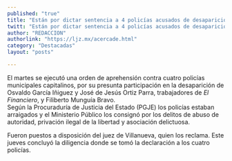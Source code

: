 ```yaml
---
published: "true"
title: "Están por dictar sentencia a 4 policías acusados de desaparición de 3 personas "
twitt: "Están por dictar sentencia a 4 policías acusados de desaparición de 3 personas "
author: "REDACCION"
authorlink: "https://ljz.mx/acercade.html"
category: "Destacadas"
layout: "posts"

---
```




El martes se ejecutó una orden de aprehensión contra cuatro policías municipales capitalinos, por su presunta participación en la desaparición de Osvaldo García Iñiguez y José de Jesús Ortiz Parra, trabajadores de *El Financiero*, y Filiberto Munguía Bravo.  
  Según la Procuraduría de Justicia del Estado (PGJE) los policías estaban arraigados y el Ministerio Público los consignó por los delitos de abuso de autoridad, privación ilegal de la libertad y asociación delictuosa.



  Fueron puestos a disposición del juez de Villanueva, quien los reclama. Este jueves concluyó la diligencia donde se tomó la declaración a los cuatro policías.

